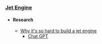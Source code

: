 ### [Jet Engine](https://en.wikipedia.org/wiki/Jet_engine)
- #### Research
	- [Why it's so hard to build a jet engine](https://www.construction-physics.com/p/why-its-so-hard-to-build-a-jet-engine)
		- [Chat GPT](obsidian://open?vault=notes&file=engineering%2Fmechanical-engineering%2Fengines%2Fjet-engine%2Fchat%20gpt%2003-09-25)